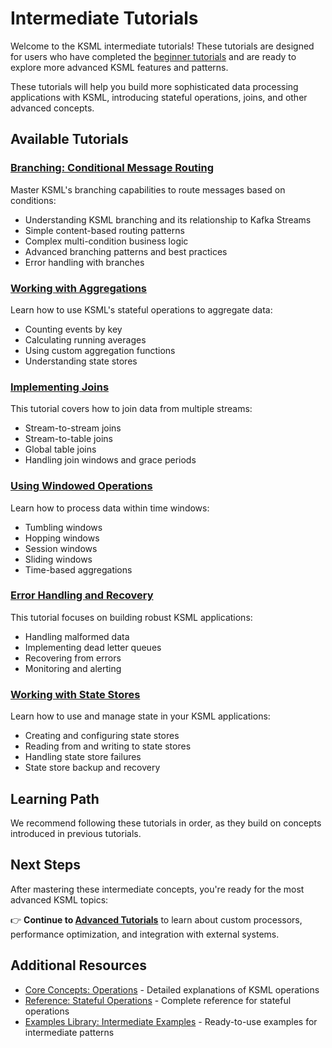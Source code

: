 # Intermediate Tutorials

Welcome to the KSML intermediate tutorials! These tutorials are designed for users who have completed the [beginner tutorials](../beginner/index.md) and are ready to explore more advanced KSML features and patterns.

These tutorials will help you build more sophisticated data processing applications with KSML, introducing stateful operations, joins, and other advanced concepts.

## Available Tutorials

### [Branching: Conditional Message Routing](branching.md)

Master KSML's branching capabilities to route messages based on conditions:

- Understanding KSML branching and its relationship to Kafka Streams
- Simple content-based routing patterns
- Complex multi-condition business logic
- Advanced branching patterns and best practices
- Error handling with branches

### [Working with Aggregations](aggregations.md)

Learn how to use KSML's stateful operations to aggregate data:

- Counting events by key
- Calculating running averages
- Using custom aggregation functions
- Understanding state stores

### [Implementing Joins](joins.md)

This tutorial covers how to join data from multiple streams:

- Stream-to-stream joins
- Stream-to-table joins
- Global table joins
- Handling join windows and grace periods

### [Using Windowed Operations](windowing.md)

Learn how to process data within time windows:

- Tumbling windows
- Hopping windows
- Session windows
- Sliding windows
- Time-based aggregations

### [Error Handling and Recovery](error-handling.md)

This tutorial focuses on building robust KSML applications:

- Handling malformed data
- Implementing dead letter queues
- Recovering from errors
- Monitoring and alerting

### [Working with State Stores](state-stores.md)

Learn how to use and manage state in your KSML applications:

- Creating and configuring state stores
- Reading from and writing to state stores
- Handling state store failures
- State store backup and recovery

## Learning Path

We recommend following these tutorials in order, as they build on concepts introduced in previous tutorials.

## Next Steps

After mastering these intermediate concepts, you're ready for the most advanced KSML topics:

👉 **Continue to [Advanced Tutorials](../advanced/index.md)** to learn about custom processors, performance optimization, and integration with external systems.

## Additional Resources

- [Core Concepts: Operations](../../core-concepts/operations.md) - Detailed explanations of KSML operations
- [Reference: Stateful Operations](../../reference/operation-reference.md#stateful-operations) - Complete reference for stateful operations
- [Examples Library: Intermediate Examples](../../resources/examples-library.md#intermediate-examples) - Ready-to-use examples for intermediate patterns